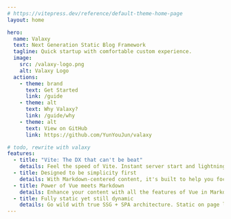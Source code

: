 ```yaml
---
# https://vitepress.dev/reference/default-theme-home-page
layout: home

hero:
  name: Valaxy
  text: Next Generation Static Blog Framework
  tagline: Quick startup with comfortable custom experience.
  image:
    src: /valaxy-logo.png
    alt: Valaxy Logo
  actions:
    - theme: brand
      text: Get Started
      link: /guide
    - theme: alt
      text: Why Valaxy?
      link: /guide/why
    - theme: alt
      text: View on GitHub
      link: https://github.com/YunYouJun/valaxy

# todo, rewrite with valaxy
features:
  - title: "Vite: The DX that can't be beat"
    details: Feel the speed of Vite. Instant server start and lightning fast HMR that stays fast regardless of the app size.
  - title: Designed to be simplicity first
    details: With Markdown-centered content, it's built to help you focus on writing and deployed with minimum configuration.
  - title: Power of Vue meets Markdown
    details: Enhance your content with all the features of Vue in Markdown, while being able to customize your site with Vue.
  - title: Fully static yet still dynamic
    details: Go wild with true SSG + SPA architecture. Static on page load, but engage users with 100% interactivity from there.
---
```


